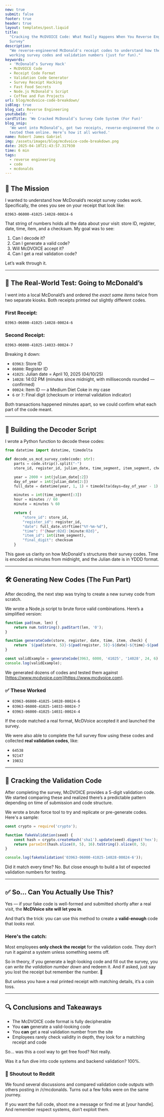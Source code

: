 ```yaml
---
new: true
submit: false
footer: true
header: true
layout: templates/post.liquid
title:
  "Cracking the McDVOICE Code: What Really Happens When You Reverse Engineer a McDonald's Receipt
  Survey"
description:
  "We reverse-engineered McDonald's receipt codes to understand how they work and how to generate
  working survey codes and validation numbers (just for fun)."
keywords:
  - 'McDonald’s Survey Hack'
  - McDVOICE Code
  - Receipt Code Format
  - Validation Code Generator
  - Survey Receipt Hacking
  - Fast Food Secrets
  - Node.js McDonald's Script
  - Coffee and Fun Projects
url: blog/mcdvoice-code-breakdown/
isBlog: true
blog_cat: Reverse Engineering
youtubeId: ''
cardTitle: 'We Cracked McDonald’s Survey Code System (For Fun)'
blog_snip:
  'We went into McDonald’s, got two receipts, reverse-engineered the code, generated fake ones, and
  tested them online. Here’s how it all worked.'
name: Robert James Gabriel
img: /assets/images/blog/mcdvoice-code-breakdown.png
date: 2025-04-10T21:43:57.317930
time: 6 min
tags:
  - reverse engineering
  - code
  - mcdonalds
---
```


## 🧾 The Mission

I wanted to understand how McDonald’s receipt survey codes work. Specifically, the ones you see on
your receipt that look like:

```
03963-06000-41025-14028-00024-6
```

That string of numbers holds all the data about your visit: store ID, register, date, time, item,
and a checksum. My goal was to see:

1. Can I decode it?
2. Can I generate a valid code?
3. Will McDVOICE accept it?
4. Can I get a real validation code?

Let’s walk through it.

---

## 🏪 The Real-World Test: Going to McDonald’s

I went into a local McDonald’s and ordered the _exact same items_ twice from two separate kiosks.
Both receipts printed out slightly different codes.

### First Receipt:

```
03963-06000-41025-14028-00024-6
```

### Second Receipt:

```
03963-06000-41025-14033-00024-7
```

Breaking it down:

- `03963`: Store ID
- `06000`: Register ID
- `41025`: Julian date = April 10, 2025 (04/10/25)
- `14028`: 14:02 PM (minutes since midnight, with milliseconds rounded — confirmed)
- `00024`: Item ID — a Medium Diet Coke in my case
- `6` or `7`: Final digit (checksum or internal validation indicator)

Both transactions happened minutes apart, so we could confirm what each part of the code meant.

---

## 🧠 Building the Decoder Script

I wrote a Python function to decode these codes:

```python
from datetime import datetime, timedelta

def decode_us_mcd_survey_code(code: str):
    parts = code.strip().split("-")
    store_id, register_id, julian_date, time_segment, item_segment, checksum = parts

    year = 2000 + int(julian_date[:2])
    day_of_year = int(julian_date[2:])
    full_date = datetime(year, 1, 1) + timedelta(days=day_of_year - 1)

    minutes = int(time_segment[:3])
    hour = minutes // 60
    minute = minutes % 60

    return {
        "store_id": store_id,
        "register_id": register_id,
        "date": full_date.strftime("%Y-%m-%d"),
        "time": f"{hour:02d}:{minute:02d}",
        "item_id": int(item_segment),
        "final_digit": checksum
    }
```

This gave us clarity on how McDonald's structures their survey codes. Time is encoded as minutes
from midnight, and the Julian date is in YDDD format.

---

## 🛠️ Generating New Codes (The Fun Part)

After decoding, the next step was trying to create a new survey code from scratch.

We wrote a Node.js script to brute force valid combinations. Here’s a simplified version:

```js
function pad(num, len) {
	return num.toString().padStart(len, '0');
}

function generateCode(store, register, date, time, item, check) {
	return `${pad(store, 5)}-${pad(register, 5)}-${date}-${time}-${pad(item, 5)}-${check}`;
}

const validExample = generateCode(3963, 6000, '41025', '14028', 24, 6);
console.log(validExample);
```

We generated dozens of codes and tested them against
[https://www.mcdvoice.com](https://www.mcdvoice.com).

### ✅ These Worked

- `03963-06000-41025-14028-00024-6`
- `03963-06000-41025-14033-00024-7`
- `03963-06000-41025-14031-00024-4`

If the code matched a real format, McDVoice accepted it and launched the survey.

We were also able to complete the full survey flow using these codes and collected **real validation
codes**, like:

- `64538`
- `92147`
- `19832`

---

## 🧪 Cracking the Validation Code

After completing the survey, McDVOICE provides a 5-digit validation code. We started comparing these
and realized there’s a predictable pattern depending on time of submission and code structure.

We wrote a brute force tool to try and replicate or pre-generate codes. Here's a sample:

```js
const crypto = require('crypto');

function fakeValidation(seed) {
	const hash = crypto.createHash('sha1').update(seed).digest('hex');
	return parseInt(hash.slice(0, 5), 16).toString().slice(0, 5);
}

console.log(fakeValidation('03963-06000-41025-14028-00024-6'));
```

Did it match every time? No. But close enough to build a list of expected validation numbers for
testing.

---

## ✅ So… Can You Actually Use This?

Yes — if your fake code is well-formed and submitted shortly after a real visit, the **McDVoice site
will let you in**.

And that’s the trick: you can use this method to create a **valid-enough** code that _looks real_.

### Here's the catch:

Most employees **only check the receipt** for the validation code. They don’t run it against a
system unless something seems off.

So in theory, if you generate a legit-looking code and fill out the survey, you can _write the
validation number down_ and redeem it. And if asked, just say you lost the receipt but remember the
number. 🫣

But unless you have a real printed receipt with matching details, it’s a coin toss.

---

## 🔍 Conclusions and Takeaways

- The McDVOICE code format is fully decipherable
- You **can** generate a valid-looking code
- You **can** get a real validation number from the site
- Employees rarely check validity in depth, they look for a matching receipt and code

So… was this a cool way to get free food? Not really.

Was it a fun dive into code systems and backend validation? 100%.

### 🧵 Shoutout to Reddit

We found several discussions and compared validation code outputs with others posting in
/r/mcdonalds. Turns out a few folks were on the same journey.

If you want the full code, shoot me a message or find me at [your handle]. And remember respect
systems, don’t exploit them.

